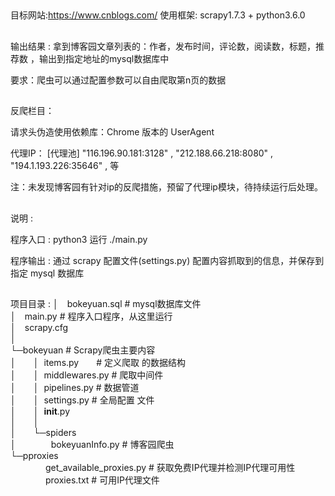##  
目标网站:https://www.cnblogs.com/ 
使用框架: scrapy1.7.3 + python3.6.0
##  
输出结果 : 拿到博客园文章列表的：作者，发布时间，评论数，阅读数，标题，推荐数 ，输出到指定地址的mysql数据库中

要求：爬虫可以通过配置参数可以自由爬取第n页的数据
## 
 
反爬栏目：

请求头伪造使用依赖库：Chrome 版本的 UserAgent

代理IP： [代理池] "116.196.90.181:3128" , "212.188.66.218:8080" ,  "194.1.193.226:35646" , 等

注：未发现博客园有针对ip的反爬措施，预留了代理ip模块，待持续运行后处理。


##  
说明 :
  
程序入口 : python3 运行 ./main.py
  
程序输出 : 通过 scrapy 配置文件(settings.py) 配置内容抓取到的信息，并保存到指定 mysql 数据库 

##   

项目目录 :
│&emsp;bokeyuan.sql  # mysql数据库文件  
│&emsp;main.py       # 程序入口程序，从这里运行  
│&emsp;scrapy.cfg      
│  
└─bokeyuan     # Scrapy爬虫主要内容  
│&emsp;&emsp;│&nbsp;&nbsp;items.py&emsp;&emsp;# 定义爬取 的数据结构  
│&emsp;&emsp;│&nbsp;&nbsp;middlewares.py       # 爬取中间件  
│&emsp;&emsp;│&nbsp;&nbsp;pipelines.py         # 数据管道  
│&emsp;&emsp;│&nbsp;&nbsp;settings.py          # 全局配置 文件  
│&emsp;&emsp;│&nbsp;&nbsp;__init__.py  
│&emsp;&emsp;│  
│&emsp;&emsp;└─spiders  
│&emsp;&emsp;&emsp;&emsp;bokeyuanInfo.py  # 博客园爬虫  
└─pproxies  
&emsp;&emsp;&emsp;&emsp;get_available_proxies.py  # 获取免费IP代理并检测IP代理可用性  
&emsp;&emsp;&emsp;&emsp;proxies.txt  # 可用IP代理文件  

##    